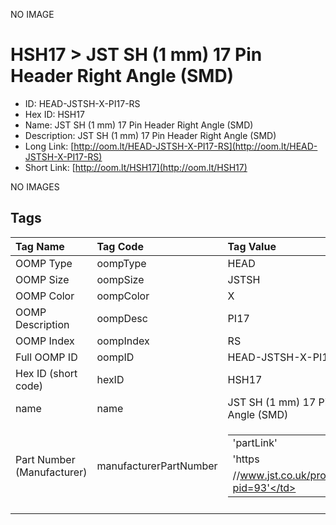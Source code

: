 


  
NO IMAGE  
# HSH17 > JST SH (1 mm) 17 Pin Header Right Angle (SMD)

- ID: HEAD-JSTSH-X-PI17-RS
- Hex ID: HSH17
- Name: JST SH (1 mm) 17 Pin Header Right Angle (SMD)
- Description: JST SH (1 mm) 17 Pin Header Right Angle (SMD)
- Long Link: [http://oom.lt/HEAD-JSTSH-X-PI17-RS](http://oom.lt/HEAD-JSTSH-X-PI17-RS)
- Short Link: [http://oom.lt/HSH17](http://oom.lt/HSH17)
  
NO IMAGES  
## Tags
  

|Tag Name|Tag Code|Tag Value|
| :--- | :--- | :--- |
|OOMP Type|oompType|HEAD|
|OOMP Size|oompSize|JSTSH|
|OOMP Color|oompColor|X|
|OOMP Description|oompDesc|PI17|
|OOMP Index|oompIndex|RS|
|Full OOMP ID|oompID|HEAD-JSTSH-X-PI17-RS|
|Hex ID (short code)|hexID|HSH17|
|name|name|JST SH (1 mm) 17 Pin Header Right Angle (SMD)|
|Part Number (Manufacturer)|manufacturerPartNumber|<table><tr><td>'partLink'</td></tr><tr><td> 'https</td></tr><tr><td>//www.jst.co.uk/productSeries.php?pid=93'</td></tr></table>|
||||
